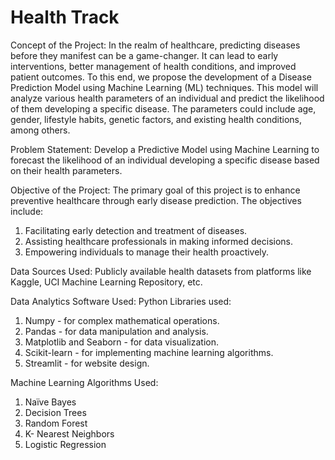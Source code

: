 # Health Track
Concept of the Project:
In the realm of healthcare, predicting diseases before they manifest can be a game-changer. It can lead to early interventions, better management of health conditions, and improved patient outcomes. To this end, we propose the development of a Disease Prediction Model using Machine Learning (ML) techniques. This model will analyze various health parameters of an individual and predict the likelihood of them developing a specific disease. The parameters could include age, gender, lifestyle habits, genetic factors, and existing health conditions, among others.

Problem Statement:
Develop a Predictive Model using Machine Learning to forecast the likelihood of an individual developing a specific disease based on their health parameters.

Objective of the Project:
The primary goal of this project is to enhance preventive healthcare through early disease prediction. The objectives include:
1. Facilitating early detection and treatment of diseases.
2. Assisting healthcare professionals in making informed decisions.
3. Empowering individuals to manage their health proactively.

Data Sources Used:
Publicly available health datasets from platforms like Kaggle, UCI Machine Learning Repository, etc.

Data Analytics Software Used:
Python Libraries used:
1. Numpy - for complex mathematical operations.
2. Pandas - for data manipulation and analysis.
3. Matplotlib and Seaborn - for data visualization.
4. Scikit-learn - for implementing machine learning algorithms.
5. Streamlit - for website design.

Machine Learning Algorithms Used:
1. Naïve Bayes
2. Decision Trees
3. Random Forest
4. K- Nearest Neighbors
4. Logistic Regression
